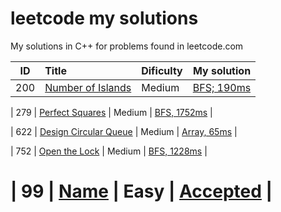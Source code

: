 # leetcode my solutions
My solutions in C++ for problems found in leetcode.com


| ID        | Title           | Dificulty  | My solution  |
| --------- |:----------------| :----------| -----:|
| 200 | [Number of Islands](https://leetcode.com/problems/number-of-islands/) | Medium | [BFS; 190ms](https://github.com/GabrielFornari/leetcode/blob/main/solutions/numberOfIslands.cpp) |

| 279 | [Perfect Squares](https://leetcode.com/problems/perfect-squares/) | Medium | [BFS, 1752ms](https://github.com/GabrielFornari/leetcode/blob/main/solutions/perfectSquares.cpp) |

| 622 | [Design Circular Queue](https://leetcode.com/problems/design-circular-queue/) | Medium | [Array, 65ms](https://github.com/GabrielFornari/leetcode/blob/main/solutions/designCircularQueue.cpp) |

| 752 | [Open the Lock](https://leetcode.com/problems/open-the-lock/) | Medium | [BFS, 1228ms](https://github.com/GabrielFornari/leetcode/blob/main/solutions/openTheLock.cpp) |

# | 99 | [Name](link) | Easy | [Accepted](https://github.com/GabrielFornari/leetcode/blob/main/solutions/) |